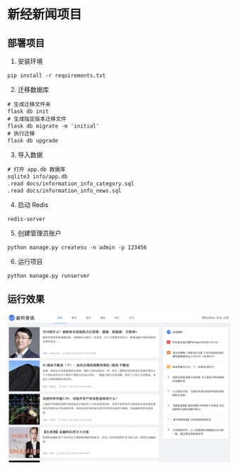 # 新经新闻项目

## 部署项目

1. 安装环境

```shell
pip install -r requirements.txt
```

2. 迁移数据库

```shell
# 生成迁移文件夹
flask db init
# 生成指定版本迁移文件
flask db migrate -m 'initial'
# 执行迁移
flask db upgrade
```

3. 导入数据

```shell
# 打开 app.db 数据库
sqlite3 info/app.db
.read docs/information_info_category.sql
.read docs/information_info_news.sql
```

4. 启动 Redis

```shell
redis-server
```

5. 创建管理员账户

```shell
python manage.py createsu -n admin -p 123456
```

6. 运行项目

```shell
python manage.py runserver
```

## 运行效果

![](./docs/index.png)